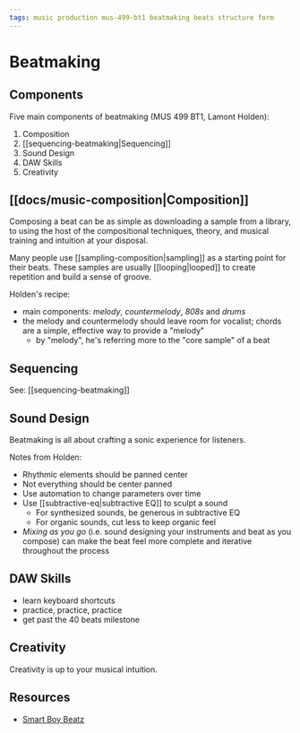 ```yaml
---
tags: music production mus-499-bt1 beatmaking beats structure form
---
```


# Beatmaking

## Components

Five main components of beatmaking (MUS 499 BT1, Lamont Holden):

1. Composition
2. [[sequencing-beatmaking|Sequencing]]
3. Sound Design
4. DAW Skills
5. Creativity

## [[docs/music-composition|Composition]]

Composing a beat can be as simple as downloading a sample from a library, to using the host of the compositional techniques, theory, and musical training and intuition at your disposal.

Many people use [[sampling-composition|sampling]] as a starting point for their beats. These samples are usually [[looping|looped]] to create repetition and build a sense of groove.

Holden's recipe:

- main components: _melody_, _countermelody_, _808s_ and _drums_
- the melody and countermelody should leave room for vocalist; chords are a simple, effective way to provide a "melody"
  - by "melody", he's referring more to the "core sample" of a beat

## Sequencing

See: [[sequencing-beatmaking]]

## Sound Design

Beatmaking is all about crafting a sonic experience for listeners.

Notes from Holden:

- Rhythmic elements should be panned center
- Not everything should be center panned
- Use automation to change parameters over time
- Use [[subtractive-eq|subtractive EQ]] to sculpt a sound
  - For synthesized sounds, be generous in subtractive EQ
  - For organic sounds, cut less to keep organic feel
- _Mixing as you go_ (i.e. sound designing your instruments and beat as you compose) can make the beat feel more complete and iterative throughout the process

## DAW Skills

- learn keyboard shortcuts
- practice, practice, practice
- get past the 40 beats milestone

## Creativity

Creativity is up to your musical intuition.

## Resources

- [Smart Boy Beatz](https://smartboybeatz.com/)
